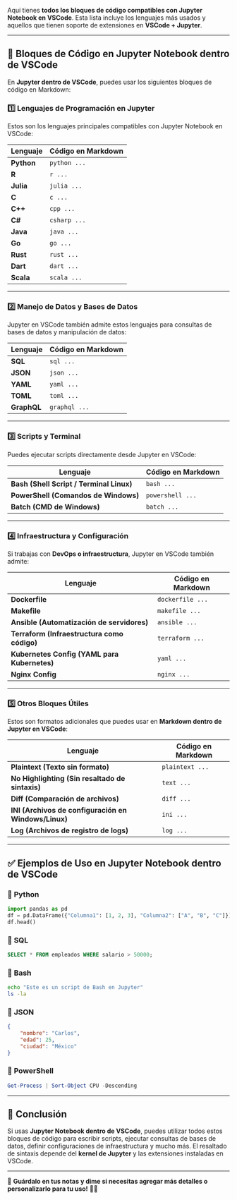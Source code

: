 Aquí tienes **todos los bloques de código compatibles con Jupyter Notebook en VSCode**. Esta lista incluye los lenguajes más usados y aquellos que tienen soporte de extensiones en **VSCode + Jupyter**.

---

## 🔹 **Bloques de Código en Jupyter Notebook dentro de VSCode**  
En **Jupyter dentro de VSCode**, puedes usar los siguientes bloques de código en Markdown:

### **1️⃣ Lenguajes de Programación en Jupyter**
Estos son los lenguajes principales compatibles con Jupyter Notebook en VSCode:

| Lenguaje | Código en Markdown |
|----------|--------------------|
| **Python** | ```python ... ``` |
| **R** | ```r ... ``` |
| **Julia** | ```julia ... ``` |
| **C** | ```c ... ``` |
| **C++** | ```cpp ... ``` |
| **C#** | ```csharp ... ``` |
| **Java** | ```java ... ``` |
| **Go** | ```go ... ``` |
| **Rust** | ```rust ... ``` |
| **Dart** | ```dart ... ``` |
| **Scala** | ```scala ... ``` |

---

### **2️⃣ Manejo de Datos y Bases de Datos**
Jupyter en VSCode también admite estos lenguajes para consultas de bases de datos y manipulación de datos:

| Lenguaje | Código en Markdown |
|----------|--------------------|
| **SQL** | ```sql ... ``` |
| **JSON** | ```json ... ``` |
| **YAML** | ```yaml ... ``` |
| **TOML** | ```toml ... ``` |
| **GraphQL** | ```graphql ... ``` |

---

### **3️⃣ Scripts y Terminal**
Puedes ejecutar scripts directamente desde Jupyter en VSCode:

| Lenguaje | Código en Markdown |
|----------|--------------------|
| **Bash (Shell Script / Terminal Linux)** | ```bash ... ``` |
| **PowerShell (Comandos de Windows)** | ```powershell ... ``` |
| **Batch (CMD de Windows)** | ```batch ... ``` |

---

### **4️⃣ Infraestructura y Configuración**
Si trabajas con **DevOps o infraestructura**, Jupyter en VSCode también admite:

| Lenguaje | Código en Markdown |
|----------|--------------------|
| **Dockerfile** | ```dockerfile ... ``` |
| **Makefile** | ```makefile ... ``` |
| **Ansible (Automatización de servidores)** | ```ansible ... ``` |
| **Terraform (Infraestructura como código)** | ```terraform ... ``` |
| **Kubernetes Config (YAML para Kubernetes)** | ```yaml ... ``` |
| **Nginx Config** | ```nginx ... ``` |

---

### **5️⃣ Otros Bloques Útiles**
Estos son formatos adicionales que puedes usar en **Markdown dentro de Jupyter en VSCode**:

| Lenguaje | Código en Markdown |
|----------|--------------------|
| **Plaintext (Texto sin formato)** | ```plaintext ... ``` |
| **No Highlighting (Sin resaltado de sintaxis)** | ```text ... ``` |
| **Diff (Comparación de archivos)** | ```diff ... ``` |
| **INI (Archivos de configuración en Windows/Linux)** | ```ini ... ``` |
| **Log (Archivos de registro de logs)** | ```log ... ``` |

---

## ✅ **Ejemplos de Uso en Jupyter Notebook dentro de VSCode**

### 🔹 **Python**
```python
import pandas as pd
df = pd.DataFrame({"Columna1": [1, 2, 3], "Columna2": ["A", "B", "C"]})
df.head()
```

### 🔹 **SQL**
```sql
SELECT * FROM empleados WHERE salario > 50000;
```

### 🔹 **Bash**
```bash
echo "Este es un script de Bash en Jupyter"
ls -la
```

### 🔹 **JSON**
```json
{
    "nombre": "Carlos",
    "edad": 25,
    "ciudad": "México"
}
```

### 🔹 **PowerShell**
```powershell
Get-Process | Sort-Object CPU -Descending
```

---

## 📝 **Conclusión**
Si usas **Jupyter Notebook dentro de VSCode**, puedes utilizar todos estos bloques de código para escribir scripts, ejecutar consultas de bases de datos, definir configuraciones de infraestructura y mucho más. El resaltado de sintaxis depende del **kernel de Jupyter** y las extensiones instaladas en VSCode.

---

📌 **Guárdalo en tus notas y dime si necesitas agregar más detalles o personalizarlo para tu uso!** 🚀😊